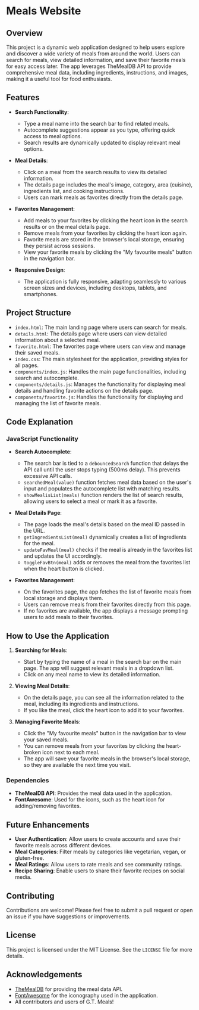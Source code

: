 # Meals Website

## Overview

This project is a dynamic web application designed to help users explore and discover a wide variety of meals from around the world. Users can search for meals, view detailed information, and save their favorite meals for easy access later. The app leverages TheMealDB API to provide comprehensive meal data, including ingredients, instructions, and images, making it a useful tool for food enthusiasts.

## Features

- **Search Functionality**:

  - Type a meal name into the search bar to find related meals.
  - Autocomplete suggestions appear as you type, offering quick access to meal options.
  - Search results are dynamically updated to display relevant meal options.

- **Meal Details**:

  - Click on a meal from the search results to view its detailed information.
  - The details page includes the meal's image, category, area (cuisine), ingredients list, and cooking instructions.
  - Users can mark meals as favorites directly from the details page.

- **Favorites Management**:

  - Add meals to your favorites by clicking the heart icon in the search results or on the meal details page.
  - Remove meals from your favorites by clicking the heart icon again.
  - Favorite meals are stored in the browser's local storage, ensuring they persist across sessions.
  - View your favorite meals by clicking the "My favourite meals" button in the navigation bar.

- **Responsive Design**:
  - The application is fully responsive, adapting seamlessly to various screen sizes and devices, including desktops, tablets, and smartphones.

## Project Structure

- `index.html`: The main landing page where users can search for meals.
- `details.html`: The details page where users can view detailed information about a selected meal.
- `favorite.html`: The favorites page where users can view and manage their saved meals.
- `index.css`: The main stylesheet for the application, providing styles for all pages.
- `components/index.js`: Handles the main page functionalities, including search and autocomplete.
- `components/details.js`: Manages the functionality for displaying meal details and handling favorite actions on the details page.
- `components/favorite.js`: Handles the functionality for displaying and managing the list of favorite meals.

## Code Explanation

### JavaScript Functionality

- **Search Autocomplete**:

  - The search bar is tied to a `debouncedSearch` function that delays the API call until the user stops typing (500ms delay). This prevents excessive API calls.
  - `searchedMeal(value)` function fetches meal data based on the user's input and populates the autocomplete list with matching results.
  - `showMealisList(meals)` function renders the list of search results, allowing users to select a meal or mark it as a favorite.

- **Meal Details Page**:

  - The page loads the meal's details based on the meal ID passed in the URL.
  - `getIngredientsList(meal)` dynamically creates a list of ingredients for the meal.
  - `updateFavMeal(meal)` checks if the meal is already in the favorites list and updates the UI accordingly.
  - `toggleFavBtn(meal)` adds or removes the meal from the favorites list when the heart button is clicked.

- **Favorites Management**:
  - On the favorites page, the app fetches the list of favorite meals from local storage and displays them.
  - Users can remove meals from their favorites directly from this page.
  - If no favorites are available, the app displays a message prompting users to add meals to their favorites.

## How to Use the Application

1. **Searching for Meals**:

   - Start by typing the name of a meal in the search bar on the main page. The app will suggest relevant meals in a dropdown list.
   - Click on any meal name to view its detailed information.

2. **Viewing Meal Details**:

   - On the details page, you can see all the information related to the meal, including its ingredients and instructions.
   - If you like the meal, click the heart icon to add it to your favorites.

3. **Managing Favorite Meals**:
   - Click the "My favourite meals" button in the navigation bar to view your saved meals.
   - You can remove meals from your favorites by clicking the heart-broken icon next to each meal.
   - The app will save your favorite meals in the browser's local storage, so they are available the next time you visit.

### Dependencies

- **TheMealDB API**: Provides the meal data used in the application.
- **FontAwesome**: Used for the icons, such as the heart icon for adding/removing favorites.

## Future Enhancements

- **User Authentication**: Allow users to create accounts and save their favorite meals across different devices.
- **Meal Categories**: Filter meals by categories like vegetarian, vegan, or gluten-free.
- **Meal Ratings**: Allow users to rate meals and see community ratings.
- **Recipe Sharing**: Enable users to share their favorite recipes on social media.

## Contributing

Contributions are welcome! Please feel free to submit a pull request or open an issue if you have suggestions or improvements.

## License

This project is licensed under the MIT License. See the `LICENSE` file for more details.

## Acknowledgements

- [TheMealDB](https://www.themealdb.com/) for providing the meal data API.
- [FontAwesome](https://fontawesome.com/) for the iconography used in the application.
- All contributors and users of G.T. Meals!
